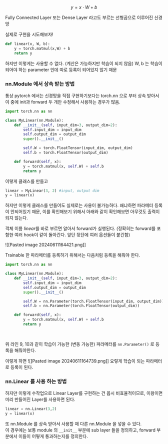 


$$ y = x \cdot  W + b $$


Fully Connected Layer 또는 Dense Layer 라고도 부르는 선형곱으로 이루어진 신경망

실제로 구현을 시도해보자!

```python
def linear(x, W, b):
	y = torch.matmul(x,W) + b
	return y
```

하지만 이렇게는 사용할 수 없다. (계산은 가능하지만 학습이 되지 않음) 
W, b 는 학습이 되어야 하는 parameter 인데 따로 등록이 되어있지 않기 때문



### nn.Module 에서 상속 받는 방법 ###

통상 pytorch 에서는 신경망을 직접 구현하기보다는 torch.nn 으로 부터 상속 받아서 이 중에 init과 forward 두 개만 수정해서 사용하는 경우가 많음. 

```python
import torch.nn as nn

class MyLinear(nn.Module):
	def __init__(self, input_dim=3, output_dim=2):
		self.input_dim = input_dim
		self.output_dim = output_dim
		super().__init__()

		self.W = torch.FloatTensor(input_dim, output_dim)
		self.b = torch.FloatTensor(output_dim)

	def forward(self, x):
		y = torch.matmul(x, self.W) + self.b
		return y

```

이렇게 클래스를 만들고

```python
linear = MyLinear(3, 2) #input, output dim 
y = linear(x)
```

하지만 이렇게 클래스를 만들어도 실제로는 사용이 불가능하다. 
왜냐하면 파라메터 등록이 안되어있기 때문, 이를 확인해보기 위해서 아래와 같이 확인해보면 아무것도 출력이 되지 않는다. 

객체 이름 *linear*를 바로 부르면 알아서 forward가 실행된다. (정확히는 forward를 포함한 여러 hook이 같이 돌아간다. 앞단 뒷단에 여러 옵션들이 붙긴함)




![[Pasted image 20240611164421.png]]


Trainable 한 파라메터를 등록하기 위해서는 다음처럼 등록을 해줘야 한다.
```python
import torch.nn as nn

class MyLinear(nn.Module):
	def __init__(self, input_dim=3, output_dim=2):
		self.input_dim = input_dim
		self.output_dim = output_dim
		super().__init__()

		self.W = nn.Parameter(torch.FloatTensor(input_dim, output_dim))
		self.b = nn.Parameter(torch.FloatTensor(output_dim))

	def forward(self, x):
		y = torch.matmul(x, self.W) + self.b
		return y



```
\
 위 라인 9, 10과 같이 학습이 가능한 (변동 가능한) 파라메터를 `nn.Parameter()` 로 등록을 해줘야한다.

이렇게 하면
![[Pasted image 20240611164739.png]]
요렇게 학습이 되는 파라메터로 등록이 된다. 


### nn.Linear 를 사용 하는 방법 ###


하지만 이렇게 수작업으로 Linear Layer를 구현하는 건 몹시 비효율적이므로, 이왕이면 미리 만들어진 Layer를 사용하면 된다.


```python
linear = nn.Linear(3,2)
y = linear(x)
```


또 nn.Module 를 상속 받아서  사용할 때 다른 nn.Module  을 넣을 수 있다.  
이 경우에는 보통 module 의 `__init__`  부분에 sub layer 들을 정의하고, forward 부분에서 이들이 어떻게 통과하는지를 정의한다. 








